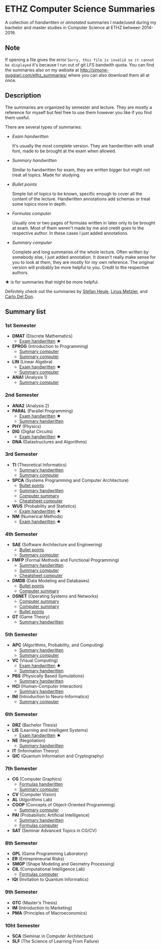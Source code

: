 # ETHZ Computer Science Summaries
A collection of *handwritten* or *annotated* summaries I made/used during my bachelor and master studies in Computer Science at ETHZ between 2014-2019.

## Note
If opening a file gives the error `Sorry, this file is invalid so it cannot be displayed` it's because I run out of git LFS bandwith quota. You can find the summaries also on my website at http://simone-guggiari.com/ethz_summaries/ where you can also download them all at once.

## Description
The summaries are organized by semester and lecture.
They are mostly a reference for myself but feel free to use them however you like if you find them useful.

There are several types of summaries:


- *Exam handwritten*

    It's usually the most complete version. They are handwritten with small font, made to be brought at the exam when allowed.
- *Summary handwritten*

    Similar to handwritten for exam, they are written bigger but might not treat all topics. Made for studying.
- *Bullet points*

    Simple list of topics to be known, specific enough to cover all the content of the lecture. Handwritten annotations add schemas or treat some topics more in depth.
- *Formulas computer*

    Usually one or two pages of formulas written in latex only to be brought at exam. Most of them weren't made by me and credit goes to the respective author. In these cases I just added annotations.
- *Summary computer*

    Complete and long summaries of the whole lecture. Often written by somebody else, I just added annotation. It doesn't really make sense for you to look at them, they are mostly for my own reference. The original version will probably be more helpful to you. Credit to the respective authors.


★ is for summaries that might be more helpful.

Definitely check out the summaries by [Stefan Heule](http://summaries.stefanheule.com/en/), [Linus Metzler](http://studysheets.ch/sheets), and [Carlo Del Don](http://n.ethz.ch/student/deldonc/summaries/index.html).



 ## Summary list
 

 ### 1st Semester
- __DMAT__	(Discrete Mathematics)
	- [Exam handwritten](summaries/1_dmat/dmat_summary_exam_handwritten_guggiari.pdf) ★
- __EPROG__	(Introduction to Programming)
	- [Summary computer](summaries/1_eprog/eprog_summary_annotated_heule.pdf)
	- [Summary computer](summaries/1_eprog/eprog_summary_annotated_metzler.pdf)
- __LIN__	(Linear Algebra)
	- [Exam handwritten](summaries/1_lin/lin_summary_exam_handwritten_guggiari.pdf) ★
	- [Summary computer](summaries/1_lin/lin_summary_annotated.pdf)
- __ANA1__	(Analysis 1)
	- [Summary computer](summaries/1_ana/ana_summary_latex_annotated.pdf)

### 2nd Semester
- __ANA2__	(Analysis 2)
- __PARAL__	(Parallel Programming)
	- [Exam handwritten](summaries/2_paral/paral_summary_exam_handwritten_guggiari.pdf) ★
	- [Summary handwritten](summaries/2_paral/paral_summary_handwritten_guggiari.pdf)
- __PHY__	(Physics)
- __DIG__	(Digital Circuits)
	- [Exam handwritten](summaries/2_dig/dig_summary_exam_handwritten_guggiari.pdf) ★
- __DNA__	(Datastructures and Algorithms)

### 3rd Semester
- __TI__	(Theoretical Informatics)
	- [Summary handwritten](summaries/3_ti/ti_summary_handwritten_guggiari.pdf)
	- [Summary computer](summaries/3_ti/ti_summary_latex_annotated_wernli.pdf)
- __SPCA__	(Systems Programming and Computer Architecture)
	- [Bullet points](summaries/3_spca/spca_bullet_points_annotated_guggiari.pdf)
	- [Summary handwritten](summaries/3_spca/spca_summary_handwritten_guggiari.pdf)
	- [Computer summary](summaries/3_spca/spca_summary_annotated_metzler.pdf)
	- [Cheatsheet computer](summaries/3_spca/spca_x86_cheatsheet.pdf)
- __WUS__	(Probability and Statistics)
	- [Exam handwritten](summaries/3_wus/wus_summary_exam_handwritten_guggiari.pdf) ★
- __NM__	(Numerical Methods)
	- [Exam handwritten](summaries/3_nm/nm_summary_exam_handwritten_guggiari.pdf) ★

### 4th Semester
- __SAE__	(Software Architecture and Engineering)
	- [Bullet points](summaries/4_sae/sae_bullet_points_annotated_guggiari.pdf)
	- [Summary computer](summaries/4_sae/sae_summary_annotated_metzler.pdf)
- __FMFP__	(Formal Methods and Functional Programming)
	- [Summary handwritten](summaries/4_fmfp/fmfp_summary_handwritten_guggiari.pdf)
	- [Summary computer](summaries/4_fmfp/fmfp_haskell_cheatsheet.pdf)
	- [Cheatsheet computer](summaries/4_fmfp/fmfp_haskell_reference.pdf)
- __DMDB__	(Data Modeling and Databases)
	- [Bullet points](summaries/4_dmdb/dmdb_bullet_points_annotated_guggiari.pdf)
	- [Computer summary](summaries/4_dmdb/dmdb_summary_annotated_metzler.pdf)
- __OSNET__	(Operating Systems and Networks)
	- [Computer summary](summaries/4_osnet/net_summary_annotated_metzler.pdf)
	- [Computer summary](summaries/4_osnet/os_summary_annotated_metzler.pdf)
	- [Bullet points](summaries/4_osnet/osnet_bullet_points_annotated_guggiari.pdf)
- __GT__	(Game Theory)
	- [Summary handwritten](summaries/4_gt/gt_summary_and_formulas_handwritten_guggiari.pdf)

### 5th Semester
- __APC__	(Algorithms, Probability, and Computing)
	- [Summary handwritten](summaries/5_apc/apc_summary_short_handwritten_guggiari.pdf)
	- [Summary computer](summaries/5_apc/apc_summary_annotated_heule.pdf)
- __VC__	(Visual Computing)
	- [Exam handwritten](summaries/5_vc/vc_summary_exam_handwritten_guggiari.pdf) ★
	- [Summary handwritten](summaries/5_vc/vc_summary_handwritten_guggiari.pdf)
- __PBS__	(Physically Based Symulations)
	- [Summary handwritten](summaries/5_pbs/pbs_summary_handwritten_guggiari.pdf)
- __HCI__	(Human-Computer Interaction)
	- [Summary handwritten](summaries/5_hci/hci_summary_handwritten_guggiari.pdf)
- __INI__	(Introduction to Neuro-Informatics)
	- [Summary computer](summaries/5_ini/ini_summary_annotated.pdf)

### 6th Semester
- __DRZ__	(Bachelor Thesis)
- __LIS__	(Learning and Intelligent Systems)
	- [Exam handwritten](summaries/6_lis/lis_summary_exam_handwritten_guggiari.pdf) ★
- __NE__	(Negotiation)
	- [Summary handwritten](summaries/6_ne/ne_summary_handwritten_guggiari.pdf)
- __IT__	(Information Theory)
- __QIC__	(Quantum Information and Cryptography)

### 7th Semester
- __CG__	(Computer Graphics)
	- [Formulas handwritten](summaries/7_cg/cg_summary_formulas_guggiari.pdf)
	- [Summary computer](summaries/7_cg/cg_summary_annotated_deldon.pdf)
- __CV__	(Computer Vision)
- __AL__	(Algorithms Lab)
- __COOP__	(Concepts of Object-Oriented Programming)
	- [Summary computer](summaries/7_coop/coop_summary_annotated_heule.pdf)
- __PAI__	(Probabilistic Artificial Intelligence)
	- [Summary handwritten](summaries/7_pai/pai_summary_handwritten_guggiari.pdf)
	- [Formulas computer](summaries/7_pai/pai_summary_exam_formulas_annotated.pdf)
- __SAT__	(Seminar Advanced Topics in CG/CV)

### 8th Semester
- __GPL__	(Game Programming Laboratory)
- __ER__	(Entrepreneurial Risks)
- __SMGP__	(Shape Modeling and Geometry Processing)
- __CIL__	(Computational Intelligence Lab)
	- [Formulas computer](summaries/8_cil/cil_formulas_exam_annotated.pdf)
- __IQI__	(Invitation to Quantum Informatics)

### 9th Semester
- __GTC__	(Master's Thesis)
- __IM__	(Introduction to Marketing)
- __PMA__	(Principles of Macroeconomics)

### 10ht Semester
- __SCA__	(Seminar in Computer Architecture)
- __SLF__	(The Science of Learning From Failure)

